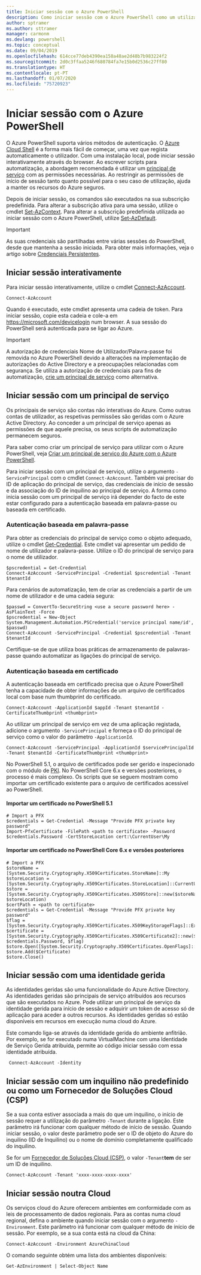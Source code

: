 ```yaml
---
title: Iniciar sessão com o Azure PowerShell
description: Como iniciar sessão com o Azure PowerShell como um utilizador, principal de serviço ou com identidades geridas para recursos do Azure.
author: sptramer
ms.author: sttramer
manager: carmonm
ms.devlang: powershell
ms.topic: conceptual
ms.date: 09/04/2019
ms.openlocfilehash: 614cce77deb4390ea158a48ae2d48b7b983224f2
ms.sourcegitcommit: 2d0c3ffaa5246f680784fa7e15b0d2536c27ff80
ms.translationtype: HT
ms.contentlocale: pt-PT
ms.lasthandoff: 01/07/2020
ms.locfileid: "75720923"
---
```

# <a name="sign-in-with-azure-powershell"></a>Iniciar sessão com o Azure PowerShell

O Azure PowerShell suporta vários métodos de autenticação. O [Azure Cloud Shell](/azure/cloud-shell/overview) é a forma mais fácil de começar, uma vez que regista automaticamente o utilizador. Com uma instalação local, pode iniciar sessão interativamente através do browser. Ao escrever scripts para automatização, a abordagem recomendada é utilizar um [principal de serviço](create-azure-service-principal-azureps.md) com as permissões necessárias. Ao restringir as permissões de início de sessão tanto quanto possível para o seu caso de utilização, ajuda a manter os recursos do Azure seguros.

Depois de iniciar sessão, os comandos são executados na sua subscrição predefinida. Para alterar a subscrição ativa para uma sessão, utilize o cmdlet [Set-AzContext](/powershell/module/az.accounts/set-azcontext). Para alterar a subscrição predefinida utilizada ao iniciar sessão com o Azure PowerShell, utilize [Set-AzDefault](/powershell/module/az.accounts/set-azdefault).

> [!IMPORTANT]
>
> As suas credenciais são partilhadas entre várias sessões do PowerShell, desde que mantenha a sessão iniciada.
> Para obter mais informações, veja o artigo sobre [Credenciais Persistentes](context-persistence.md).

## <a name="sign-in-interactively"></a>Iniciar sessão interativamente

Para iniciar sessão interativamente, utilize o cmdlet [Connect-AzAccount](/powershell/module/az.accounts/connect-azaccount).

```azurepowershell-interactive
Connect-AzAccount
```

Quando é executado, este cmdlet apresenta uma cadeia de token. Para iniciar sessão, copie esta cadeia e cole-a em https://microsoft.com/devicelogin num browser. A sua sessão do PowerShell será autenticada para se ligar ao Azure.

> [!IMPORTANT]
>
> A autorização de credenciais Nome de Utilizador/Palavra-passe foi removida no Azure PowerShell devido a alterações na implementação de autorizações do Active Directory e a preocupações relacionadas com segurança.
> Se utiliza a autorização de credenciais para fins de automatização, [crie um principal de serviço](create-azure-service-principal-azureps.md) como alternativa.

## <a name="sign-in-with-a-service-principal-a-namesp-signin"></a>Iniciar sessão com um principal de serviço<a name="sp-signin"/>

Os principais de serviço são contas não interativas do Azure. Como outras contas de utilizador, as respetivas permissões são geridas com o Azure Active Directory. Ao conceder a um principal de serviço apenas as permissões de que aquele precisa, os seus scripts de automatização permanecem seguros.

Para saber como criar um principal de serviço para utilizar com o Azure PowerShell, veja [Criar um principal de serviço do Azure com o Azure PowerShell](create-azure-service-principal-azureps.md).

Para iniciar sessão com um principal de serviço, utilize o argumento `-ServicePrincipal` com o cmdlet `Connect-AzAccount`. Também vai precisar do ID de aplicação do principal de serviço, das credenciais de início de sessão e da associação do ID de inquilino ao principal de serviço. A forma como inicia sessão com um principal de serviço irá depender do facto de este estar configurado para a autenticação baseada em palavra-passe ou baseada em certificado.

### <a name="password-based-authentication"></a>Autenticação baseada em palavra-passe

Para obter as credenciais do principal de serviço como o objeto adequado, utilize o cmdlet [Get-Credential](/powershell/module/microsoft.powershell.security/get-credential). Este cmdlet vai apresentar um pedido de nome de utilizador e palavra-passe. Utilize o ID do principal de serviço para o nome de utilizador.

```azurepowershell-interactive
$pscredential = Get-Credential
Connect-AzAccount -ServicePrincipal -Credential $pscredential -Tenant $tenantId
```

Para cenários de automatização, tem de criar as credenciais a partir de um nome de utilizador e de uma cadeia segura:

```azurepowershell-interactive
$passwd = ConvertTo-SecureString <use a secure password here> -AsPlainText -Force
$pscredential = New-Object System.Management.Automation.PSCredential('service principal name/id', $passwd)
Connect-AzAccount -ServicePrincipal -Credential $pscredential -Tenant $tenantId
```

Certifique-se de que utiliza boas práticas de armazenamento de palavras-passe quando automatizar as ligações do principal de serviço.

### <a name="certificate-based-authentication"></a>Autenticação baseada em certificado

A autenticação baseada em certificado precisa que o Azure PowerShell tenha a capacidade de obter informações de um arquivo de certificados local com base num thumbprint do certificado.

```azurepowershell-interactive
Connect-AzAccount -ApplicationId $appId -Tenant $tenantId -CertificateThumbprint <thumbprint>
```

Ao utilizar um principal de serviço em vez de uma aplicação registada, adicione o argumento `-ServicePrincipal` e forneça o ID do principal de serviço como o valor do parâmetro `-ApplicationId`.

```azurepowershell-interactive
Connect-AzAccount -ServicePrincipal -ApplicationId $servicePrincipalId -Tenant $tenantId -CertificateThumbprint <thumbprint>
```

No PowerShell 5.1, o arquivo de certificados pode ser gerido e inspecionado com o módulo de [PKI](/powershell/module/pkiclient). No PowerShell Core 6.x e versões posteriores, o processo é mais complexo. Os scripts que se seguem mostram como importar um certificado existente para o arquivo de certificados acessível ao PowerShell.

#### <a name="import-a-certificate-in-powershell-51"></a>Importar um certificado no PowerShell 5.1

```azurepowershell-interactive
# Import a PFX
$credentials = Get-Credential -Message "Provide PFX private key password"
Import-PfxCertificate -FilePath <path to certificate> -Password $credentials.Password -CertStoreLocation cert:\CurrentUser\My
```

#### <a name="import-a-certificate-in-powershell-core-6x-and-later"></a>Importar um certificado no PowerShell Core 6.x e versões posteriores

```azurepowershell-interactive
# Import a PFX
$storeName = [System.Security.Cryptography.X509Certificates.StoreName]::My 
$storeLocation = [System.Security.Cryptography.X509Certificates.StoreLocation]::CurrentUser 
$store = [System.Security.Cryptography.X509Certificates.X509Store]::new($storeName, $storeLocation) 
$certPath = <path to certificate>
$credentials = Get-Credential -Message "Provide PFX private key password"
$flag = [System.Security.Cryptography.X509Certificates.X509KeyStorageFlags]::Exportable 
$certificate = [System.Security.Cryptography.X509Certificates.X509Certificate2]::new($certPath, $credentials.Password, $flag) 
$store.Open([System.Security.Cryptography.X509Certificates.OpenFlags]::ReadWrite) 
$store.Add($Certificate) 
$store.Close()
```

## <a name="sign-in-using-a-managed-identity"></a>Iniciar sessão com uma identidade gerida

As identidades geridas são uma funcionalidade do Azure Active Directory. As identidades geridas são principais de serviço atribuídos aos recursos que são executados no Azure. Pode utilizar um principal de serviço da identidade gerida para início de sessão e adquirir um token de acesso só de aplicação para aceder a outros recursos. As identidades geridas só estão disponíveis em recursos em execução numa cloud do Azure.

Este comando liga-se através da identidade gerida do ambiente anfitrião. Por exemplo, se for executado numa VirtualMachine com uma Identidade de Serviço Gerida atribuída, permite ao código iniciar sessão com essa identidade atribuída.

```azurepowershell-interactive
 Connect-AzAccount -Identity 
```

## <a name="sign-in-with-a-non-default-tenant-or-as-a-cloud-solution-provider-csp"></a>Iniciar sessão com um inquilino não predefinido ou como um Fornecedor de Soluções Cloud (CSP)

Se a sua conta estiver associada a mais do que um inquilino, o início de sessão requer a utilização do parâmetro `-Tenant` durante a ligação. Este parâmetro irá funcionar com qualquer método de início de sessão. Quando iniciar sessão, o valor deste parâmetro pode ser o ID de objeto do Azure do inquilino (ID de Inquilino) ou o nome de domínio completamente qualificado do inquilino.

Se for um [Fornecedor de Soluções Cloud (CSP)](https://azure.microsoft.com/offers/ms-azr-0145p/), o valor `-Tenant`**tem** de ser um ID de inquilino.

```azurepowershell-interactive
Connect-AzAccount -Tenant 'xxxx-xxxx-xxxx-xxxx'
```

## <a name="sign-in-to-another-cloud"></a>Iniciar sessão noutra Cloud

Os serviços cloud do Azure oferecem ambientes em conformidade com as leis de processamento de dados regionais.
Para as contas numa cloud regional, defina o ambiente quando iniciar sessão com o argumento `-Environment`.
Este parâmetro irá funcionar com qualquer método de início de sessão. Por exemplo, se a sua conta está na cloud da China:

```azurepowershell-interactive
Connect-AzAccount -Environment AzureChinaCloud
```

O comando seguinte obtém uma lista dos ambientes disponíveis:

```azurepowershell-interactive
Get-AzEnvironment | Select-Object Name
```
